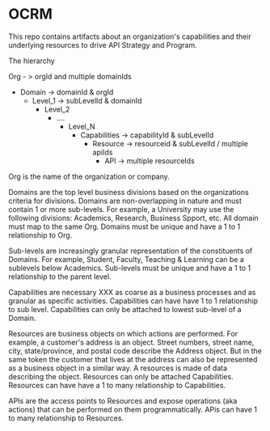 # OCRM
This repo contains artifacts about an organization's capabilities and their underlying resources to drive API Strategy and Program. 

The hierarchy

Org - > orgId and multiple domainIds
- Domain  -> domainId & orgId
  - Level_1    -> subLevelId & domainId
    - Level_2
      - ....
        - Level_N          
          - Capabilities -> capabilityId & subLevelId
            - Resource  -> resourceid & subLevelId / multiple apiIds
              - API -> multiple resourceIds
                        
Org is the name of the organization or company. 

Domains are the top level business divisions based on the organizations criteria for divisions. Domains are non-overlapping in nature and must contain 1 or more sub-levels. For example, a University may use the following divisions: Academics, Research, Business Spport, etc. All domain must map to the same Org. Domains must be unique
and have a 1 to 1 relationship to Org.

Sub-levels are increasingly granular representation of the constituents of Domains. For example, Student, Faculty, Teaching & Learning can be a sublevels below Academics. Sub-levels must be unique and have a 1 to 1 relationship to the parent level.

Capabilities are necessary XXX as coarse as a business processes and as granular as specific activities. Capabilities can have have 1 to 1 relationship to sub level. Capabilities can only be attached to lowest sub-level of a Domain.

Resources are business objects on which actions are performed. For example, a customer's address is an object. Street numbers, street name, city, state/province, and postal code describe the Address object. But in the same token the customer that lives at the address can also be represented as a business object in a similar way. A resources is made of data describing the object.  Resources can only be attached Capabilities. Resources can have have a 1 to many relationship to Capabilities.

APIs are the access points to Resources and expose operations (aka actions) that can be performed on them programmatically. APis can have 1 to many relationship to Resources.
